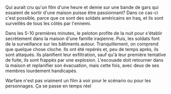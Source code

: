 Qui aurait cru qu'un film d'une heure et demie sur une bande de gars qui essaient de sortir d'une maison puisse être passionnant? Dans ce cas-ci c'est possible, parce que ce sont des soldats américains en Iraq, et ils sont surveillés de tous les côtés par l'ennemi.

Dans les 5-10 premières minutes, le peloton profite de la nuit pour s'établir secrètement dans la maison d'une famille iraqienne. Puis, les soldats font de la surveillance sur les bâtiments autour. Tranquillement, on comprend que quelque chose cloche. Ils ont été repérés et, peu de temps après, ils sont attaqués. Ils planifient leur exfiltration, sauf qu'à leur première tentative de fuite, ils sont frappés par une explosion. L'escouade doit retourner dans la maison et replanifier son évacuation, mais cette fois, avec deux de ses membres lourdement handicapés.

Warfare n'est pas vraiment un film à voir pour le scénario ou pour les personnages. Ça se passe en temps réel
